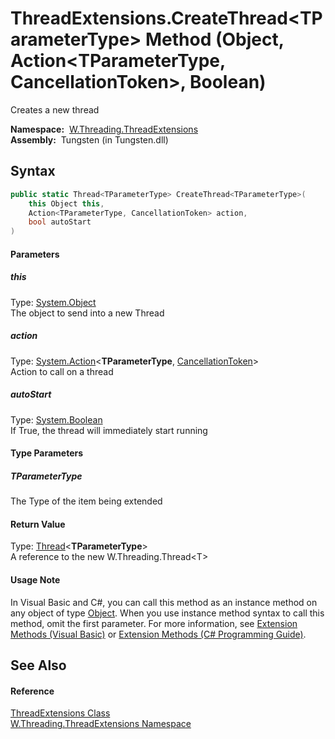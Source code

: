 ThreadExtensions.CreateThread&lt;TParameterType> Method (Object, Action&lt;TParameterType, CancellationToken>, Boolean)
=======================================================================================================================
   Creates a new thread

  **Namespace:**  [W.Threading.ThreadExtensions][1]  
  **Assembly:**  Tungsten (in Tungsten.dll)

Syntax
------

```csharp
public static Thread<TParameterType> CreateThread<TParameterType>(
	this Object this,
	Action<TParameterType, CancellationToken> action,
	bool autoStart
)

```

#### Parameters

##### *this*
Type: [System.Object][2]  
The object to send into a new Thread

##### *action*
Type: [System.Action][3]&lt;**TParameterType**, [CancellationToken][4]>  
Action to call on a thread

##### *autoStart*
Type: [System.Boolean][5]  
If True, the thread will immediately start running

#### Type Parameters

##### *TParameterType*
The Type of the item being extended

#### Return Value
Type: [Thread][6]&lt;**TParameterType**>  
A reference to the new W.Threading.Thread&lt;T>
#### Usage Note
In Visual Basic and C#, you can call this method as an instance method on any object of type [Object][2]. When you use instance method syntax to call this method, omit the first parameter. For more information, see [Extension Methods (Visual Basic)][7] or [Extension Methods (C# Programming Guide)][8].

See Also
--------

#### Reference
[ThreadExtensions Class][9]  
[W.Threading.ThreadExtensions Namespace][1]  

[1]: ../README.md
[2]: http://msdn.microsoft.com/en-us/library/e5kfa45b
[3]: http://msdn.microsoft.com/en-us/library/bb549311
[4]: http://msdn.microsoft.com/en-us/library/dd384802
[5]: http://msdn.microsoft.com/en-us/library/a28wyd50
[6]: ../../W.Threading/Thread_1/README.md
[7]: http://msdn.microsoft.com/en-us/library/bb384936.aspx
[8]: http://msdn.microsoft.com/en-us/library/bb383977.aspx
[9]: README.md